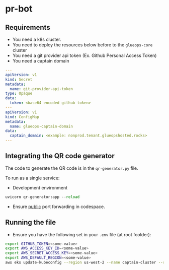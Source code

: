 # pr-bot

## Requirements

- You need a k8s cluster.
- You need to deploy the resources below before to the `glueops-core` cluster
- You need a git provider api token (Ex. Github Personal Access Token)
- You need a captain domain
  
```yaml
---
apiVersion: v1
kind: Secret
metadata:
  name: git-provider-api-token
type: Opaque
data:
  token: <base64 encoded github token>
---
apiVersion: v1
kind: ConfigMap
metadata:
  name: glueops-captain-domain
data:
  captain_domain: <example: nonprod.tenant.glueopshosted.rocks>
---
```

## Integrating the QR code generator

The code to generate the QR code is in the ```qr-generator.py``` file.

To run as a single service:

- Development environment

```python
uvicorn qr-generator:app --reload
```

- Ensure [public](https://docs.github.com/en/codespaces/managing-codespaces-for-your-organization/restricting-the-visibility-of-forwarded-ports#overview) port forwarding in codespace.

## Running the file

- Ensure you have the following set in your ```.env``` file (at root foolder):

```bash
export GITHUB_TOKEN=<some-value>
export AWS_ACCESS_KEY_ID=<some-value>
export AWS_SECRET_ACCESS_KEY=<some-value>
export AWS_DEFAULT_REGION=<some-value>
aws eks update-kubeconfig --region us-west-2 --name captain-cluster --role-arn arn:aws:iam::<some-value>:role/captain-role
```
